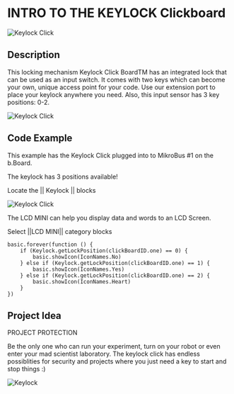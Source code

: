 # INTRO TO THE KEYLOCK Clickboard

![Keylock Click](https://github.com/Brilliant-Labs/bboard-tuts/blob/master/keylock/keylock.jpg?raw=true "Keylock Click")

## Description

This locking mechanism Keylock Click BoardTM has an
integrated lock that can be used
as an input switch. It comes with
two keys which can become your
own, unique access point for your
code. Use our extension port to
place your keylock anywhere you
need. Also, this input sensor has
3 key positions: 0-2.

![Keylock Click](https://github.com/Brilliant-Labs/bboard-tuts/blob/master/keylock/keylock-click.jpg?raw=true "Keylcok Click")

## Code Example

This example has the Keylock Click plugged into to MikroBus #1 on the b.Board.

The keylock has 3 positions available!

Locate the || Keylock || blocks

![Keylock Click](https://github.com/Brilliant-Labs/bboard-tuts/blob/master/keylock/keylock-code-gif.gif?raw=true "Keylock Click")

The LCD MINI can help you display data and words to an LCD Screen. 

Select ||LCD MINI|| category blocks 

```blocks
basic.forever(function () {
    if (Keylock.getLockPosition(clickBoardID.one) == 0) {
        basic.showIcon(IconNames.No)
    } else if (Keylock.getLockPosition(clickBoardID.one) == 1) {
        basic.showIcon(IconNames.Yes)
    } else if (Keylock.getLockPosition(clickBoardID.one) == 2) {
        basic.showIcon(IconNames.Heart)
    }
})
```

## Project Idea

PROJECT PROTECTION

Be the only one who can run
your experiment, turn on
your robot or even enter your
mad scientist laboratory.  The keylock click has endless possiblities for security and projects where you just need a key to start and stop things :)


![Keylock](https://github.com/Brilliant-Labs/bboard-tuts/blob/master/keylock/keylock-gif.gif?raw=true "Let's Keep things locked")
